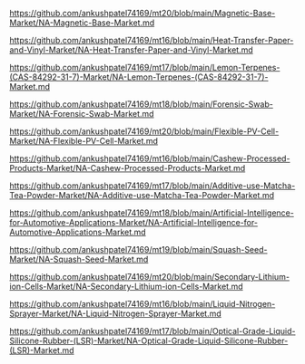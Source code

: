 <p><a href="https://github.com/ankushpatel74169/mt20/blob/main/Magnetic-Base-Market/NA-Magnetic-Base-Market.md">https://github.com/ankushpatel74169/mt20/blob/main/Magnetic-Base-Market/NA-Magnetic-Base-Market.md</a></p><p><a href="https://github.com/ankushpatel74169/mt16/blob/main/Heat-Transfer-Paper-and-Vinyl-Market/NA-Heat-Transfer-Paper-and-Vinyl-Market.md">https://github.com/ankushpatel74169/mt16/blob/main/Heat-Transfer-Paper-and-Vinyl-Market/NA-Heat-Transfer-Paper-and-Vinyl-Market.md</a></p><p><a href="https://github.com/ankushpatel74169/mt17/blob/main/Lemon-Terpenes-(CAS-84292-31-7)-Market/NA-Lemon-Terpenes-(CAS-84292-31-7)-Market.md">https://github.com/ankushpatel74169/mt17/blob/main/Lemon-Terpenes-(CAS-84292-31-7)-Market/NA-Lemon-Terpenes-(CAS-84292-31-7)-Market.md</a></p><p><a href="https://github.com/ankushpatel74169/mt18/blob/main/Forensic-Swab-Market/NA-Forensic-Swab-Market.md">https://github.com/ankushpatel74169/mt18/blob/main/Forensic-Swab-Market/NA-Forensic-Swab-Market.md</a></p><p><a href="https://github.com/ankushpatel74169/mt20/blob/main/Flexible-PV-Cell-Market/NA-Flexible-PV-Cell-Market.md">https://github.com/ankushpatel74169/mt20/blob/main/Flexible-PV-Cell-Market/NA-Flexible-PV-Cell-Market.md</a></p><p><a href="https://github.com/ankushpatel74169/mt16/blob/main/Cashew-Processed-Products-Market/NA-Cashew-Processed-Products-Market.md">https://github.com/ankushpatel74169/mt16/blob/main/Cashew-Processed-Products-Market/NA-Cashew-Processed-Products-Market.md</a></p><p><a href="https://github.com/ankushpatel74169/mt17/blob/main/Additive-use-Matcha-Tea-Powder-Market/NA-Additive-use-Matcha-Tea-Powder-Market.md">https://github.com/ankushpatel74169/mt17/blob/main/Additive-use-Matcha-Tea-Powder-Market/NA-Additive-use-Matcha-Tea-Powder-Market.md</a></p><p><a href="https://github.com/ankushpatel74169/mt18/blob/main/Artificial-Intelligence-for-Automotive-Applications-Market/NA-Artificial-Intelligence-for-Automotive-Applications-Market.md">https://github.com/ankushpatel74169/mt18/blob/main/Artificial-Intelligence-for-Automotive-Applications-Market/NA-Artificial-Intelligence-for-Automotive-Applications-Market.md</a></p><p><a href="https://github.com/ankushpatel74169/mt19/blob/main/Squash-Seed-Market/NA-Squash-Seed-Market.md">https://github.com/ankushpatel74169/mt19/blob/main/Squash-Seed-Market/NA-Squash-Seed-Market.md</a></p><p><a href="https://github.com/ankushpatel74169/mt20/blob/main/Secondary-Lithium-ion-Cells-Market/NA-Secondary-Lithium-ion-Cells-Market.md">https://github.com/ankushpatel74169/mt20/blob/main/Secondary-Lithium-ion-Cells-Market/NA-Secondary-Lithium-ion-Cells-Market.md</a></p><p><a href="https://github.com/ankushpatel74169/mt16/blob/main/Liquid-Nitrogen-Sprayer-Market/NA-Liquid-Nitrogen-Sprayer-Market.md">https://github.com/ankushpatel74169/mt16/blob/main/Liquid-Nitrogen-Sprayer-Market/NA-Liquid-Nitrogen-Sprayer-Market.md</a></p><p><a href="https://github.com/ankushpatel74169/mt17/blob/main/Optical-Grade-Liquid-Silicone-Rubber-(LSR)-Market/NA-Optical-Grade-Liquid-Silicone-Rubber-(LSR)-Market.md">https://github.com/ankushpatel74169/mt17/blob/main/Optical-Grade-Liquid-Silicone-Rubber-(LSR)-Market/NA-Optical-Grade-Liquid-Silicone-Rubber-(LSR)-Market.md</a></p>
